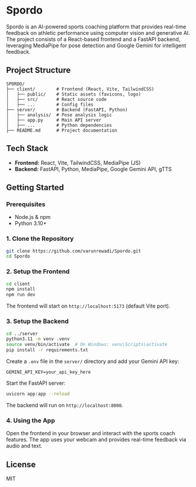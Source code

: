 # Spordo

Spordo is an AI-powered sports coaching platform that provides real-time feedback on athletic performance using computer vision and generative AI. The project consists of a React-based frontend and a FastAPI backend, leveraging MediaPipe for pose detection and Google Gemini for intelligent feedback.

## Project Structure

```
SPORDO/
├── client/        # Frontend (React, Vite, TailwindCSS)
│   ├── public/    # Static assets (favicons, logo)
│   ├── src/       # React source code
│   ├── ...        # Config files
├── server/        # Backend (FastAPI, Python)
│   ├── analysis/  # Pose analysis logic
│   ├── app.py     # Main API server
│   ├── ...        # Python dependencies
├── README.md      # Project documentation
```

## Tech Stack

- **Frontend:** React, Vite, TailwindCSS, MediaPipe (JS)
- **Backend:** FastAPI, Python, MediaPipe, Google Gemini API, gTTS

## Getting Started

### Prerequisites

- Node.js & npm
- Python 3.10+

### 1. Clone the Repository

```bash
git clone https://github.com/varunrewadi/Spordo.git
cd Spordo
```

### 2. Setup the Frontend

```bash
cd client
npm install
npm run dev
```

The frontend will start on `http://localhost:5173` (default Vite port).

### 3. Setup the Backend

```bash
cd ../server
python3.11 -m venv .venv
source venv/bin/activate  # On Windows: venv\Scripts\activate
pip install -r requirements.txt
```

Create a `.env` file in the `server/` directory and add your Gemini API key:

```
GEMINI_API_KEY=your_api_key_here
```

Start the FastAPI server:

```bash
uvicorn app:app --reload
```

The backend will run on `http://localhost:8000`.

### 4. Using the App

Open the frontend in your browser and interact with the sports coach features. The app uses your webcam and provides real-time feedback via audio and text.

## License

MIT
